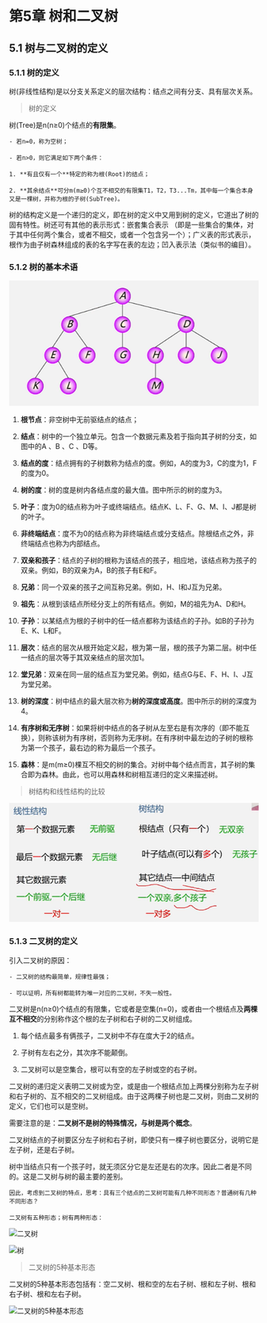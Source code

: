 # 第5章 树和二叉树

## 5.1 树与二叉树的定义

### 5.1.1 树的定义

树(非线性结构)是以分支关系定义的层次结构：结点之间有分支、具有层次关系。

> 树的定义

树(Tree)是n(n≥0)个结点的**有限集**。

    - 若n=0，称为空树；

    - 若n>0，则它满足如下两个条件：

    1. **有且仅有一个**特定的称为根(Root)的结点；

    2. **其余结点**可分m(m≥0)个互不相交的有限集T1，T2，T3...Tm，其中每一个集合本身又是一棵树，并称为根的子树(SubTree)。

树的结构定义是一个递归的定义，即在树的定义中又用到树的定义，它道出了树的固有特性。树还可有其他的表示形式：嵌套集合表示
（即是一些集合的集体，对于其中任何两个集合，或者不相交，或者一个包含另一个）；广义表的形式表示，根作为由子树森林组成的表的名字写在表的左边；凹入表示法（类似书的编目）。

### 5.1.2 树的基本术语

![树结构示例](https://github.com/Vuean/DataStructure-Algorithmics/blob/main/Chapter5%20TreeAndBianryTree/%E6%A0%91%E7%BB%93%E6%9E%84%E7%A4%BA%E4%BE%8B.png)

1. **根节点**：非空树中无前驱结点的结点；

2. **结点**：树中的一个独立单元。包含一个数据元素及若于指向其子树的分支，如图中的A 、B 、C 、D等。

3. **结点的度**：结点拥有的子树数称为结点的度。例如，A的度为3，C的度为1，F的度为0。

4. **树的度**：树的度是树内各结点度的最大值。图中所示的树的度为3。

5. **叶子**：度为0的结点称为叶子或终端结点。结点K、L、F、G、M、I、J都是树的叶子。

6. **非终端结点**：度不为0的结点称为非终端结点或分支结点。除根结点之外，非终端结点也称为内部结点。

7. **双亲和孩子**：结点的子树的根称为该结点的孩子，相应地，该结点称为孩子的双亲。例如，B的双亲为A，B的孩子有E和F。

8. **兄弟**：同一个双亲的孩子之间互称兄弟。例如，H、I和J互为兄弟。

9. **祖先**：从根到该结点所经分支上的所有结点。例如，M的祖先为A、D和H。

10. **子孙**：以某结点为根的子树中的任一结点都称为该结点的子孙。如B的子孙为E、K、L和F。

11. **层次**：结点的层次从根开始定义起，根为第一层，根的孩子为第二层。树中任一结点的层次等于其双亲结点的层次加1。

12. **堂兄弟**：双亲在同一层的结点互为堂兄弟。例如，结点G与E、F、H、I、J互为堂兄弟。

13. **树的深度**：树中结点的最大层次称为**树的深度或高度**。图中所示的树的深度为4。

14. **有序树和无序树**：如果将树中结点的各子树从左至右是有次序的（即不能互换），则称该树为有序树，否则称为无序树。在有序树中最左边的子树的根称为第一个孩子，最右边的称为最后一个孩子。

15. **森林**：是m(m≥0)棵互不相交的树的集合。对树中每个结点而言，其子树的集合即为森林。由此，也可以用森林和树相互递归的定义来描述树。

> 树结构和线性结构的比较

![树结构和线性结构的比较](https://github.com/Vuean/DataStructure-Algorithmics/blob/main/Chapter5%20TreeAndBianryTree/%E6%A0%91%E7%BB%93%E6%9E%84%E5%92%8C%E7%BA%BF%E6%80%A7%E7%BB%93%E6%9E%84%E7%9A%84%E6%AF%94%E8%BE%83.png)

### 5.1.3 二叉树的定义

引入二叉树的原因：

    - 二又树的结构最简单，规律性最强；

    - 可以证明，所有树都能转为唯一对应的二叉树，不失一般性。

二叉树是n(n≥0)个结点的有限集，它或者是空集(n=0)，或者由一个根结点及**两棵互不相交**的分别称作这个根的左子树和右子树的二又树组成。

1. 每个结点最多有俩孩子，二叉树中不存在度大于2的结点。

2. 子树有左右之分，其次序不能颠倒。

3. 二叉树可以是空集合，根可以有空的左子树或空的右子树。

二叉树的递归定义表明二叉树或为空，或是由一个根结点加上两棵分别称为左子树和右子树的、互不相交的二叉树组成。由于这两棵子树也是二叉树，则由二叉树的定义，它们也可以是空树。

需要注意的是：**二叉树不是树的特殊情况，与树是两个概念**。

二叉树结点的子树要区分左子树和右子树，即使只有一棵子树也要区分，说明它是左子树，还是右子树。

树中当结点只有一个孩子时，就无须区分它是左还是右的次序。因此二者是不同的。这是二叉树与树的最主要的差别。

    因此，考虑到二叉树的特点，思考：具有三个结点的二叉树可能有几种不同形态？普通树有几种不同形态？

    二叉树有五种形态；树有两种形态：

![二叉树]()

![树]()

> 二叉树的5种基本形态

二叉树的5种基本形态包括有：空二叉树、根和空的左右子树、根和左子树、根和右子树、根和左右子树。

![二叉树的5种基本形态]()

